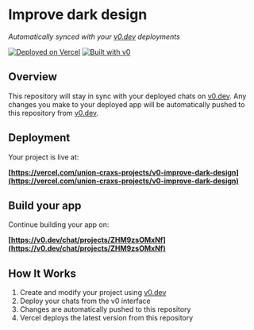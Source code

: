 # Improve dark design

*Automatically synced with your [v0.dev](https://v0.dev) deployments*

[![Deployed on Vercel](https://img.shields.io/badge/Deployed%20on-Vercel-black?style=for-the-badge&logo=vercel)](https://vercel.com/union-craxs-projects/v0-improve-dark-design)
[![Built with v0](https://img.shields.io/badge/Built%20with-v0.dev-black?style=for-the-badge)](https://v0.dev/chat/projects/ZHM9zsOMxNf)

## Overview

This repository will stay in sync with your deployed chats on [v0.dev](https://v0.dev).
Any changes you make to your deployed app will be automatically pushed to this repository from [v0.dev](https://v0.dev).

## Deployment

Your project is live at:

**[https://vercel.com/union-craxs-projects/v0-improve-dark-design](https://vercel.com/union-craxs-projects/v0-improve-dark-design)**

## Build your app

Continue building your app on:

**[https://v0.dev/chat/projects/ZHM9zsOMxNf](https://v0.dev/chat/projects/ZHM9zsOMxNf)**

## How It Works

1. Create and modify your project using [v0.dev](https://v0.dev)
2. Deploy your chats from the v0 interface
3. Changes are automatically pushed to this repository
4. Vercel deploys the latest version from this repository
